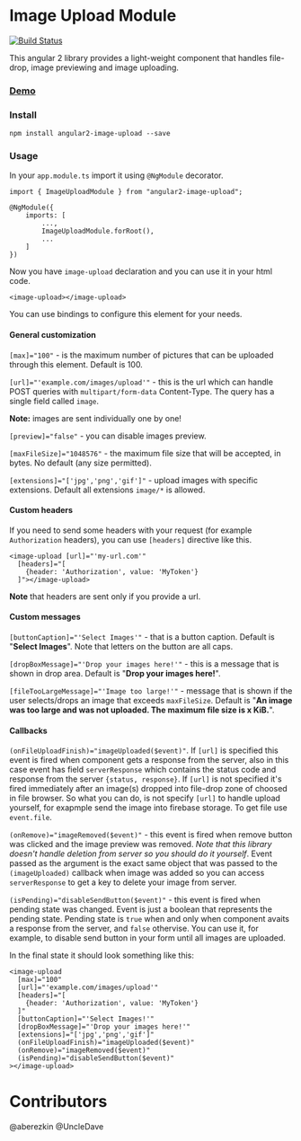 # Image Upload Module
[![Build Status](https://travis-ci.org/aberezkin/ng2-image-upload.svg?branch=master)](https://travis-ci.org/aberezkin/ng2-image-upload)

This angular 2 library provides a light-weight component that handles file-drop, image previewing and image uploading.

### [Demo](https://aberezkin.github.io/ng2-image-upload/)

### Install

`npm install angular2-image-upload --save`

### Usage

In your `app.module.ts` import it using `@NgModule` decorator.

  `import { ImageUploadModule } from "angular2-image-upload";`
  
    @NgModule({
        imports: [
            ...,
            ImageUploadModule.forRoot(),
            ...
        ]
    })

Now you have `image-upload` declaration and you can use it in your html code.

    <image-upload></image-upload>

You can use bindings to configure this element for your needs.

#### General customization

`[max]="100"` - is the maximum number of pictures that can be uploaded through this element. Default is 100.

`[url]="'example.com/images/upload'"` - this is the url which can handle POST queries with `multipart/form-data` 
Content-Type. The query has a single field called `image`.

**Note:** images are sent individually one by one!

`[preview]="false"` - you can disable images preview.

`[maxFileSize]="1048576"` - the maximum file size that will be accepted, in bytes. No default (any size permitted).

`[extensions]="['jpg','png','gif']"` - upload images with specific extensions. Default all extensions `image/*` is allowed.

#### Custom headers

If you need to send some headers with your request (for example `Authorization` headers), 
you can use `[headers]` directive like this.

    <image-upload [url]="'my-url.com'"
      [headers]="[
        {header: 'Authorization', value: 'MyToken'}
      ]"></image-upload>

**Note** that headers are sent only if you provide a url.

#### Custom messages

`[buttonCaption]="'Select Images'"` - that is a button caption. Default is "**Select Images**". Note that letters on the button are all caps.

`[dropBoxMessage]="'Drop your images here!'"` - this is a message that is shown in drop area. Default is "**Drop your images here!**".

`[fileTooLargeMessage]="'Image too large!'"` - message that is shown if the user selects/drops an image that exceeds `maxFileSize`. Default is "**An image was too large and was not uploaded. The maximum file size is x KiB.**".

#### Callbacks

`(onFileUploadFinish)="imageUploaded($event)"`. If `[url]` is specified this event is fired when component gets a response from the server, also in this case event has field `serverResponse` which contains the status code and response from the server `{status, response}`. If `[url]` is not specified it's fired immediately after an image(s) dropped into file-drop zone of choosed in file browser. So what you can do, is not specify `[url]` to handle upload yourself, for exapmple send the image into firebase storage. To get file use `event.file`.

`(onRemove)="imageRemoved($event)"` - this event is fired when remove button was clicked and the image preview was removed. *Note that this library doesn't handle deletion from server so you should do it yourself*. Event passed as the argument is the exact same object that was passed to the `(imageUploaded)` callback when image was added so you can access `serverResponse` to get a key to delete your image from server.

`(isPending)="disableSendButton($event)"` - this event is fired when pending state was changed. Event is just a boolean that represents the pending state. Pending state is `true` when and only when component avaits a response from the server, and `false` othervise. You can use it, for example, to disable send button in your form until all images are uploaded.

In the final state it should look something like this:

    <image-upload
      [max]="100"
      [url]="'example.com/images/upload'"
      [headers]="[
        {header: 'Authorization', value: 'MyToken'}
      ]"
      [buttonCaption]="'Select Images!'"
      [dropBoxMessage]="'Drop your images here!'"
      [extensions]="['jpg','png','gif']"
      (onFileUploadFinish)="imageUploaded($event)"
      (onRemove)="imageRemoved($event)"
      (isPending)="disableSendButton($event)"
    ></image-upload>

# Contributors

@aberezkin
@UncleDave
